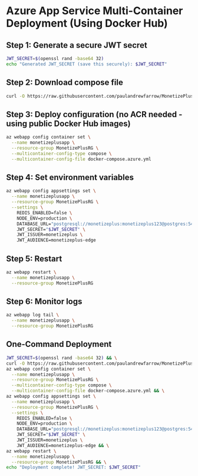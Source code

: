 # Azure App Service Multi-Container Deployment (Using Docker Hub)

## Step 1: Generate a secure JWT secret
```bash
JWT_SECRET=$(openssl rand -base64 32)
echo "Generated JWT_SECRET (save this securely): $JWT_SECRET"
```

## Step 2: Download compose file
```bash
curl -O https://raw.githubusercontent.com/paulandrewfarrow/MonetizePlus/main/docker-compose.azure.yml
```

## Step 3: Deploy configuration (no ACR needed - using public Docker Hub images)
```bash
az webapp config container set \
  --name monetizeplusapp \
  --resource-group MonetizePlusRG \
  --multicontainer-config-type compose \
  --multicontainer-config-file docker-compose.azure.yml
```

## Step 4: Set environment variables
```bash
az webapp config appsettings set \
  --name monetizeplusapp \
  --resource-group MonetizePlusRG \
  --settings \
    REDIS_ENABLED=false \
    NODE_ENV=production \
    DATABASE_URL="postgresql://monetizeplus:monetizeplus123@postgres:5432/monetizeplus" \
    JWT_SECRET="$JWT_SECRET" \
    JWT_ISSUER=monetizeplus \
    JWT_AUDIENCE=monetizeplus-edge
```

## Step 5: Restart
```bash
az webapp restart \
  --name monetizeplusapp \
  --resource-group MonetizePlusRG
```

## Step 6: Monitor logs
```bash
az webapp log tail \
  --name monetizeplusapp \
  --resource-group MonetizePlusRG
```

## One-Command Deployment
```bash
JWT_SECRET=$(openssl rand -base64 32) && \
curl -O https://raw.githubusercontent.com/paulandrewfarrow/MonetizePlus/main/docker-compose.azure.yml && \
az webapp config container set \
  --name monetizeplusapp \
  --resource-group MonetizePlusRG \
  --multicontainer-config-type compose \
  --multicontainer-config-file docker-compose.azure.yml && \
az webapp config appsettings set \
  --name monetizeplusapp \
  --resource-group MonetizePlusRG \
  --settings \
    REDIS_ENABLED=false \
    NODE_ENV=production \
    DATABASE_URL="postgresql://monetizeplus:monetizeplus123@postgres:5432/monetizeplus" \
    JWT_SECRET="$JWT_SECRET" \
    JWT_ISSUER=monetizeplus \
    JWT_AUDIENCE=monetizeplus-edge && \
az webapp restart \
  --name monetizeplusapp \
  --resource-group MonetizePlusRG && \
echo "Deployment complete! JWT_SECRET: $JWT_SECRET"
```
